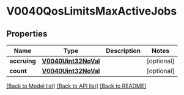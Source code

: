 # V0040QosLimitsMaxActiveJobs

## Properties
Name | Type | Description | Notes
------------ | ------------- | ------------- | -------------
**accruing** | [**V0040Uint32NoVal**](V0040Uint32NoVal.md) |  | [optional] 
**count** | [**V0040Uint32NoVal**](V0040Uint32NoVal.md) |  | [optional] 

[[Back to Model list]](../README.md#documentation-for-models) [[Back to API list]](../README.md#documentation-for-api-endpoints) [[Back to README]](../README.md)


